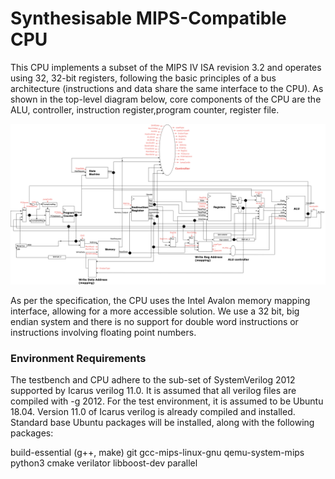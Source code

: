 # Synthesisable MIPS-Compatible CPU
This CPU implements a subset of the MIPS IV ISA revision 3.2 and operates using 32, 32-bit registers,  following the basic principles of a bus architecture (instructions and data share the same interface to the CPU). As shown in the top-level diagram below, core components of the CPU are the ALU, controller, instruction register,program counter, register file.

![Top-level diagram](docs/top-level-diagram.png)

As per the specification, the CPU uses the Intel Avalon memory mapping interface, allowing for a more accessible solution. We use a 32 bit, big endian system and there is no support for double word instructions or instructions involving floating point numbers.

### Environment Requirements
The testbench and CPU adhere to the sub-set of SystemVerilog 2012 supported by Icarus verilog 11.0. It is assumed that all verilog files are compiled with -g 2012. 
For the test environment, it is assumed to be Ubuntu 18.04. Version 11.0 of Icarus verilog is already compiled and installed. Standard base Ubuntu packages will be installed, along with the following packages:

build-essential (g++, make)
git
gcc-mips-linux-gnu
qemu-system-mips
python3
cmake
verilator
libboost-dev
parallel
